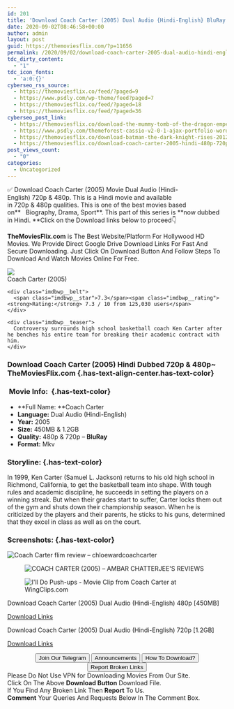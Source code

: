 ```yaml
---
id: 201
title: 'Download Coach Carter (2005) Dual Audio {Hindi-English} BluRay 480p [450MB] || 720p [1.2GB]'
date: 2020-09-02T08:46:58+00:00
author: admin
layout: post
guid: https://themoviesflix.com/?p=11656
permalink: /2020/09/02/download-coach-carter-2005-dual-audio-hindi-english-bluray-480p-450mb-720p-1-2gb-2/
tdc_dirty_content:
  - "1"
tdc_icon_fonts:
  - 'a:0:{}'
cyberseo_rss_source:
  - https://themoviesflix.co/feed/?paged=9
  - https://www.psdly.com/wp-theme/feed?paged=7
  - https://themoviesflix.co/feed/?paged=18
  - https://themoviesflix.co/feed/?paged=36
cyberseo_post_link:
  - https://themoviesflix.co/download-the-mummy-tomb-of-the-dragon-emperor-2008-hindi-tamil-480p-720p-1080p/
  - https://www.psdly.com/themeforest-cassio-v2-0-1-ajax-portfolio-wordpress-theme-24757750
  - https://themoviesflix.co/download-batman-the-dark-knight-rises-2012-hindi-english-480p-720p-1080p/
  - https://themoviesflix.co/download-coach-carter-2005-hindi-480p-720p/
post_views_count:
  - "0"
categories:
  - Uncategorized
---
```

✅ Download Coach Carter (2005)&nbsp;Movie&nbsp;Dual Audio (Hindi-English)&nbsp;720p&nbsp;&&nbsp;480p. This is a Hindi movie and available in&nbsp;720p&nbsp;&&nbsp;480p&nbsp;qualities. This is one of the best movies based on**&nbsp;&nbsp;&nbsp;Biography, Drama, Sport**. This part of this series is&nbsp;**now dubbed in&nbsp;Hindi.&nbsp;**Click on the Download links below to proceed👇

**TheMoviesFlix.com**&nbsp;is The Best Website/Platform For Hollywood HD Movies. We Provide Direct Google Drive Download Links For Fast And Secure Downloading. Just Click On Download Button And Follow Steps To Download And Watch Movies Online For Free.

<div class="imdbwp imdbwp--movie dark">
  <div class="imdbwp__thumb">
    <a class="imdbwp__link" target="_blank" title="Coach Carter" href="https://www.imdb.com/title/tt0393162/" rel="nofollow noopener noreferrer"><img class="imdbwp__img" src="https://m.media-amazon.com/images/M/MV5BNWYxZWFiNTItN2FkNS00ZDJmLWE1MWItYjMyMTgyOTI4MmQ4XkEyXkFqcGdeQXVyMTQxNzMzNDI@._V1_SX300.jpg" /></a>
  </div>
  
  <div class="imdbwp__content">
    <div class="imdbwp__header">
      <span class="imdbwp__title">Coach Carter</span> (2005)
    </div>
    
    <div class="imdbwp__belt">
      <span class="imdbwp__star">7.3</span><span class="imdbwp__rating"><strong>Rating:</strong> 7.3 / 10 from 125,030 users</span>
    </div>
    
    <div class="imdbwp__teaser">
      Controversy surrounds high school basketball coach Ken Carter after he benches his entire team for breaking their academic contract with him.
    </div>
  </div>
</div>

### Download Coach Carter (2005) Hindi Dubbed 720p & 480p~ TheMoviesFlix.com {.has-text-align-center.has-text-color}

### &nbsp;Movie Info:&nbsp; {.has-text-color}

  * **Full Name:&nbsp;**Coach Carter
  * **Language:**&nbsp;Dual Audio (Hindi-English)
  * **Year:** 2005
  * **Size:**&nbsp;450MB & 1.2GB
  * **Quality:**&nbsp;480p & 720p –&nbsp;**BluRay**
  * **Format:**&nbsp;Mkv

### Storyline: {.has-text-color}

In 1999, Ken Carter (Samuel L. Jackson) returns to his old high school in Richmond, California, to get the basketball team into shape. With tough rules and academic discipline, he succeeds in setting the players on a winning streak. But when their grades start to suffer, Carter locks them out of the gym and shuts down their championship season. When he is criticized by the players and their parents, he sticks to his guns, determined that they excel in class as well as on the court.

### Screenshots: {.has-text-color}<figure class="wp-block-image alignwide">

![Coach Carter flim review – chloewardcoachcarter](https://chloewardcoachcarter.files.wordpress.com/2016/04/coach-carter-movie-picture-09-05.jpg?w=600&h=312&crop=1) </figure> <figure class="wp-block-image">![COACH CARTER (2005) – AMBAR CHATTERJEE'S REVIEWS](https://aambar.files.wordpress.com/2018/09/coach-carter-1.jpg)</figure> <figure class="wp-block-image alignwide">![I'll Do Push-ups - Movie Clip from Coach Carter at WingClips.com](https://www.wingclips.com/system/movie-clips/coach-carter/ill-do-push-ups/images/coach-carter-movie-clip-screenshot-ill-do-push-ups_large.jpg)</figure> 

<p class="has-text-align-center has-text-color has-medium-font-size">
  Download Coach Carter (2005) Dual Audio (Hindi-English) 480p [450MB]
</p>

<span class="mb-center maxbutton-3-center"><span class="maxbutton-3-container mb-container"><a class="maxbutton-3 maxbutton maxbutton-post-button" target="_blank" rel="nofollow noopener noreferrer" href="https://coinquint.com/a9086/"><span class="mb-text">Download Links</span></a></span></span>

<p class="has-text-align-center has-text-color has-medium-font-size">
  Download Coach Carter (2005) Dual Audio (Hindi-English) 720p [1.2GB]
</p>

<span class="mb-center maxbutton-3-center"><span class="maxbutton-3-container mb-container"><a class="maxbutton-3 maxbutton maxbutton-post-button" target="_blank" rel="nofollow noopener noreferrer" href="https://coinquint.com/a9088/"><span class="mb-text">Download Links</span></a></span></span>

<center>
</center>

<center>
  <a href="https://t.me/themoviesflixcom" target="_blank" data-wpel-link="external" rel="nofollow external noopener noreferrer"><button class="button button5">Join Our Telegram</button></a> <a href="https://themoviesflix.co/download-coach-carter-2005-hindi-480p-720p/#" target="_blank" data-wpel-link="external" rel="nofollow external noopener noreferrer"><button class="button button5">Announcements</button></a> <a href="https://themoviesflix.com/how-to-download/" target="_blank" data-wpel-link="external" rel="nofollow external noopener noreferrer"><button class="button button5">How To Download?</button></a> <a href="https://themoviesflix.co/download-coach-carter-2005-hindi-480p-720p/#" target="_blank" data-wpel-link="external" rel="nofollow external noopener noreferrer"><button class="button button5">Report Broken Links</button></a>
</center>

<div class="alert alert-danger">
  Please Do Not Use VPN for Downloading Movies From Our Site.
</div>

<div class="alert alert-success">
  Click On The Above <strong>Download Button</strong> Download File.
</div>

<div class="alert alert-warning">
  If You Find Any Broken Link Then <strong>Report</strong> To Us.
</div>

<div class="alert alert-info">
  <strong>Comment</strong> Your Queries And Requests Below In The Comment Box.
</div>